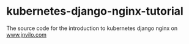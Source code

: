# kubernetes-django-nginx-tutorial
The source code for the introduction to kubernetes django nginx on www.jnvilo.com

